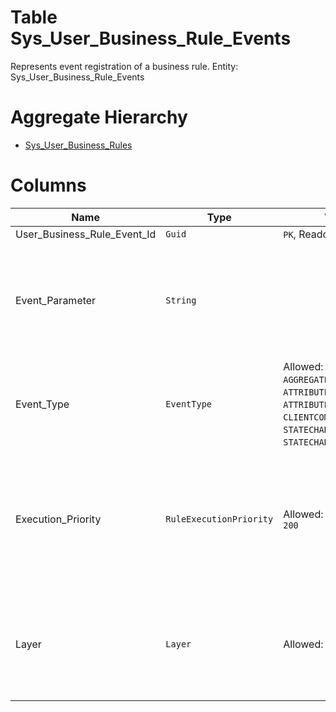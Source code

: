 # Table Sys_User_Business_Rule_Events

Represents event registration of a business rule. Entity: Sys_User_Business_Rule_Events

# Aggregate Hierarchy

* [Sys_User_Business_Rules](Sys_User_Business_Rules.md)

# Columns

| Name | Type | Value | Description |
| - | - | - | --- |
|User_Business_Rule_Event_Id|`Guid`|`PK`, Readonly||
|Event_Parameter|`String`||Registration parameter. The meaning is determined by the event. Usually - attribute name, document state, etc. |
|Event_Type|`EventType`|Allowed: `AGGREGATECLIENTCOMMIT`, `ATTRIBUTECHANGED`, `ATTRIBUTECHANGING`, `CLIENTCOMMIT`, `COMMIT`, `STATECHANGED`, `STATECHANGING`, `VOIDING`|The event for which to register the business rule. `Required` |
|Execution_Priority|`RuleExecutionPriority`|Allowed: `30`, `50`, `70`, `150`, `200`|Execution priority. Lower values indicate earlier priorities. Possible values - 30-Early, 50-Normal, 70-Late. `Required` `Default(50)` |
|Layer|`Layer`|Allowed: `FTE`, `BKE`|Specifies the layer on which to register the event. Allowed values = FTE-FrontEnd, BKE-BackEnd. `Required` `Default("BKE")` |
